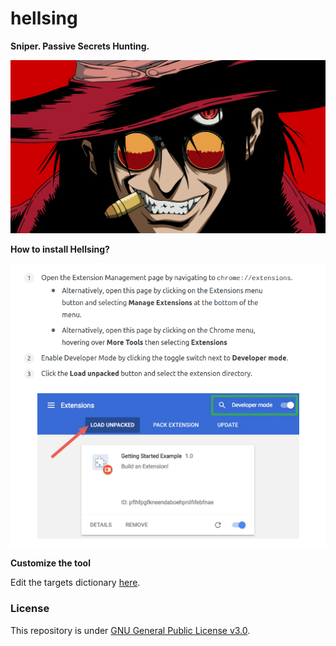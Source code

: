 # hellsing

**Sniper. Passive Secrets Hunting.**

![hellsing](https://github.com/Fricciolosa-Red-Team/hellsing/blob/main/hellsing.jpg)

**How to install Hellsing?**

![install](https://github.com/Fricciolosa-Red-Team/hellsing/blob/main/install.png)


**Customize the tool**

Edit the targets dictionary [here](https://github.com/Fricciolosa-Red-Team/hellsing/blob/main/foreground.js#L4).

### License

This repository is under [GNU General Public License v3.0](https://github.com/Fricciolosa-Red-Team/hellsing/blob/main/LICENSE).
